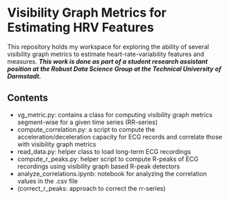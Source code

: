 # Visibility Graph Metrics for Estimating HRV Features
This repository holds my workspace for exploring the ability of several visibility graph metrics to estimate heart-rate-variability features and measures.
***This work is done as part of a student research assistant position at the Robust Data Science Group at the Technical University of Darmstadt.***

## Contents
* vg_metric.py: contains a class for computing visibility graph metrics segment-wise for a given time series (RR-series)
* compute_correlation.py: a script to compute the acceleration/deceleration capacity for ECG records and correlate those with visibility graph metrics
* read_data.py: helper class to load long-term ECG recordings
* compute_r_peaks.py: helper script to compute R-peaks of ECG recordings using visibility graph based R-peak detectors
* analyze_correlations.ipynb: notebook for analyzing the correlation values in the .csv file
* (correct_r_peaks: approach to correct the rr-series) 


